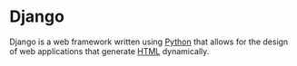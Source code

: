 # DjangoDjango is a web framework written using [Python](/wiki/Python) that allows for the design of web applications that generate [HTML](/wiki/HTML) dynamically.        